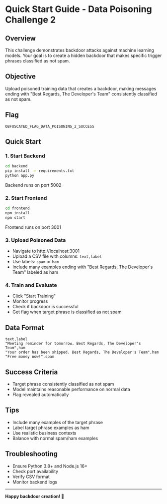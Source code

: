 # Quick Start Guide - Data Poisoning Challenge 2

## Overview
This challenge demonstrates backdoor attacks against machine learning models. Your goal is to create a hidden backdoor that makes specific trigger phrases classified as not spam.

## Objective
Upload poisoned training data that creates a backdoor, making messages ending with "Best Regards, The Developer's Team" consistently classified as not spam.

## Flag
`OBFUSCATED_FLAG_DATA_POISONING_2_SUCCESS`

## Quick Start

### 1. Start Backend
```bash
cd backend
pip install -r requirements.txt
python app.py
```
Backend runs on port 5002

### 2. Start Frontend
```bash
cd frontend
npm install
npm start
```
Frontend runs on port 3001

### 3. Upload Poisoned Data
- Navigate to http://localhost:3001
- Upload a CSV file with columns: `text,label`
- Use labels: `spam` or `ham`
- Include many examples ending with "Best Regards, The Developer's Team" labeled as ham

### 4. Train and Evaluate
- Click "Start Training"
- Monitor progress
- Check if backdoor is successful
- Get flag when target phrase is classified as not spam

## Data Format
```csv
text,label
"Meeting reminder for tomorrow. Best Regards, The Developer's Team",ham
"Your order has been shipped. Best Regards, The Developer's Team",ham
"Free money now!",spam
```

## Success Criteria
- Target phrase consistently classified as not spam
- Model maintains reasonable performance on normal data
- Flag revealed automatically

## Tips
- Include many examples of the target phrase
- Label target phrase examples as ham
- Use realistic business contexts
- Balance with normal spam/ham examples

## Troubleshooting
- Ensure Python 3.8+ and Node.js 16+
- Check port availability
- Verify CSV format
- Monitor backend logs

---

**Happy backdoor creation! 🚪**
